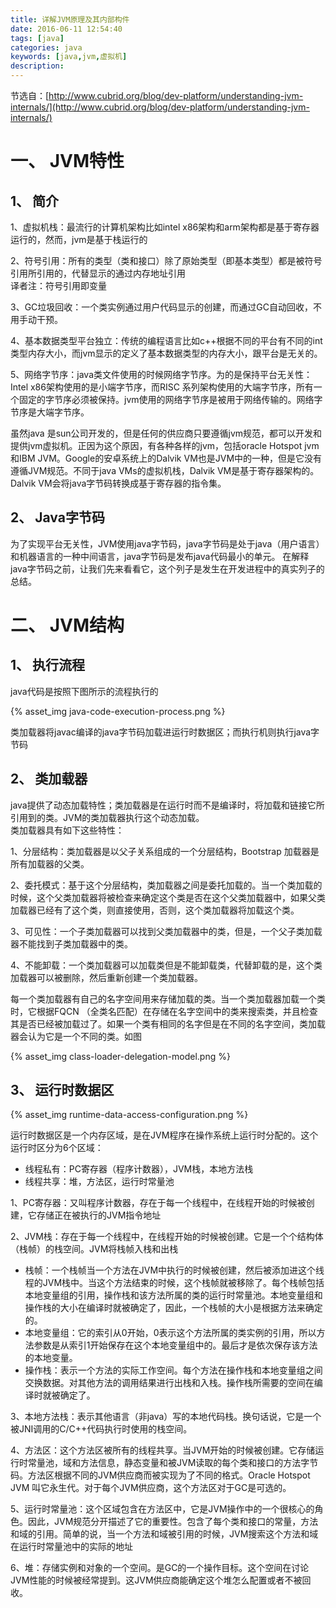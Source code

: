 ```yaml
---
title: 详解JVM原理及其内部构件
date: 2016-06-11 12:54:40
tags: [java]
categories: java
keywords: [java,jvm,虚拟机]
description:
---
```


节选自：[http://www.cubrid.org/blog/dev-platform/understanding-jvm-internals/](http://www.cubrid.org/blog/dev-platform/understanding-jvm-internals/)

# 一、 JVM特性
## 1、 简介
1、虚拟机栈：最流行的计算机架构比如intel x86架构和arm架构都是基于寄存器运行的，然而，jvm是基于栈运行的  

2、符号引用：所有的类型（类和接口）除了原始类型（即基本类型）都是被符号引用所引用的，代替显示的通过内存地址引用  
译者注：符号引用即变量  

3、GC垃圾回收：一个类实例通过用户代码显示的创建，而通过GC自动回收，不用手动干预。  

4、基本数据类型平台独立：传统的编程语言比如c++根据不同的平台有不同的int类型内存大小，而jvm显示的定义了基本数据类型的内存大小，跟平台是无关的。  

<!-- more -->

5、网络字节序：java类文件使用的时候网络字节序。为的是保持平台无关性：Intel x86架构使用的是小端字节序，而RISC 系列架构使用的大端字节序，所有一个固定的字节序必须被保持。jvm使用的网络字节序是被用于网络传输的。网络字节序是大端字节序。  

虽然java 是sun公司开发的，但是任何的供应商只要遵循jvm规范，都可以开发和提供jvm虚拟机。正因为这个原因，有各种各样的jvm，包括oracle Hotspot jvm 和IBM JVM。Google的安卓系统上的Dalvik VM也是JVM中的一种，但是它没有遵循JVM规范。不同于java VMs的虚拟机栈，Dalvik VM是基于寄存器架构的。Dalvik VM会将java字节码转换成基于寄存器的指令集。

## 2、 Java字节码
为了实现平台无关性，JVM使用java字节码，java字节码是处于java（用户语言）和机器语言的一种中间语言，java字节码是发布java代码最小的单元。
在解释java字节码之前，让我们先来看看它，这个列子是发生在开发进程中的真实列子的总结。

# 二、 JVM结构
## 1、 执行流程
java代码是按照下图所示的流程执行的

{% asset_img java-code-execution-process.png  %}

类加载器将javac编译的java字节码加载进运行时数据区；而执行机则执行java字节码

## 2、 类加载器
java提供了动态加载特性；类加载器是在运行时而不是编译时，将加载和链接它所引用到的类。JVM的类加载器执行这个动态加载。  
类加载器具有如下这些特性：

1、分层结构：类加载器是以父子关系组成的一个分层结构，Bootstrap 加载器是所有加载器的父类。

2、委托模式：基于这个分层结构，类加载器之间是委托加载的。当一个类加载的时候，这个父类加载器将被检查来确定这个类是否在这个父类加载器中，如果父类加载器已经有了这个类，则直接使用，否则，这个类加载器将加载这个类。

3、可见性：一个子类加载器可以找到父类加载器中的类，但是，一个父子类加载器不能找到子类加载器中的类。

4、不能卸载：一个类加载器可以加载类但是不能卸载类，代替卸载的是，这个类加载器可以被删除，然后重新创建一个类加载器。

每一个类加载器有自己的名字空间用来存储加载的类。当一个类加载器加载一个类时，它根据FQCN （全类名匹配）在存储在名字空间中的类来搜索类，并且检查其是否已经被加载过了。如果一个类有相同的名字但是在不同的名字空间，类加载器会认为它是一个不同的类。如图

{% asset_img class-loader-delegation-model.png  %}

## 3、 运行时数据区

{% asset_img runtime-data-access-configuration.png  %}

运行时数据区是一个内存区域，是在JVM程序在操作系统上运行时分配的。这个运行时区分为6个区域：  
* 线程私有：PC寄存器（程序计数器），JVM栈，本地方法栈
* 线程共享：堆，方法区，运行时常量池

1、PC寄存器：又叫程序计数器，存在于每一个线程中，在线程开始的时候被创建，它存储正在被执行的JVM指令地址

2、JVM栈：存在于每一个线程中，在线程开始的时候被创建。它是一个个结构体（栈帧）的栈空间。JVM将栈帧入栈和出栈  
* 栈帧：一个栈帧当一个方法在JVM中执行的时候被创建，然后被添加进这个线程的JVM栈中。当这个方法结束的时候，这个栈帧就被移除了。每个栈帧包括本地变量组的引用，操作栈和该方法所属的类的运行时常量池。本地变量组和操作栈的大小在编译时就被确定了，因此，一个栈帧的大小是根据方法来确定的。
* 本地变量组：它的索引从0开始，0表示这个方法所属的类实例的引用，所以方法参数是从索引1开始保存在这个本地变量组中的。最后才是依次保存该方法的本地变量。
* 操作栈：表示一个方法的实际工作空间。每个方法在操作栈和本地变量组之间交换数据。对其他方法的调用结果进行出栈和入栈。操作栈所需要的空间在编译时就被确定了。

3、本地方法栈：表示其他语言（非java）写的本地代码栈。换句话说，它是一个被JNI调用的C/C++代码执行时使用的栈空间。

4、方法区：这个方法区被所有的线程共享。当JVM开始的时候被创建。它存储运行时常量池，域和方法信息，静态变量和被JVM读取的每个类和接口的方法字节码。方法区根据不同的JVM供应商而被实现为了不同的格式。Oracle Hotspot JVM 叫它永生代。对于每个JVM供应商，这个方法区对于GC是可选的。

5、运行时常量池：这个区域包含在方法区中，它是JVM操作中的一个很核心的角色。因此，JVM规范分开描述了它的重要性。包含了每个类和接口的常量，方法和域的引用。简单的说，当一个方法和域被引用的时候，JVM搜索这个方法和域在运行时常量池中的实际的地址

6、堆：存储实例和对象的一个空间。是GC的一个操作目标。这个空间在讨论JVM性能的时候被经常提到。这JVM供应商能确定这个堆怎么配置或者不被回收。
